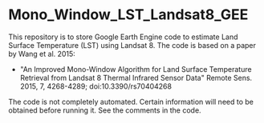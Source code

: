 # Mono_Window_LST_Landsat8_GEE
This repository is to store Google Earth Engine code to estimate Land Surface Temperature (LST) using Landsat 8. The code is based on a paper by Wang et al. 2015:

* "An Improved Mono-Window Algorithm for Land Surface Temperature Retrieval from Landsat 8 Thermal Infrared Sensor Data" Remote Sens. 2015, 7, 4268-4289; doi:10.3390/rs70404268

The code is not completely automated. Certain information will need to be obtained before running it. See the comments in the code. 

